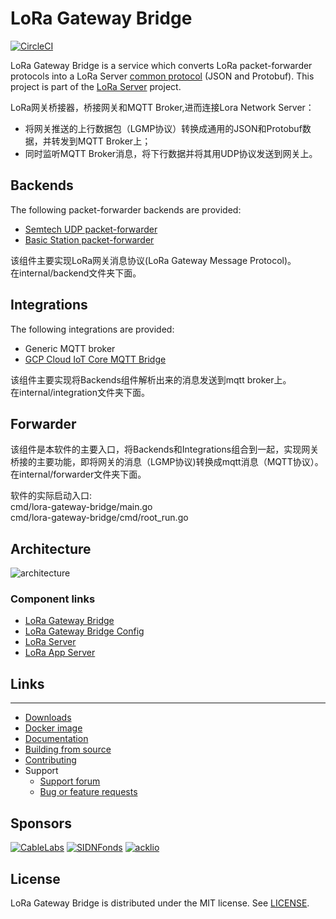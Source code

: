 # LoRa Gateway Bridge

[![CircleCI](https://circleci.com/gh/brocaar/lora-gateway-bridge.svg?style=svg)](https://circleci.com/gh/brocaar/lora-gateway-bridge)

LoRa Gateway Bridge is a service which converts LoRa packet-forwarder protocols
into a LoRa Server [common protocol](https://github.com/brocaar/loraserver/blob/master/api/gw/gw.proto) (JSON and Protobuf).
This project is part of the [LoRa Server](https://github.com/brocaar/loraserver)
project.

LoRa网关桥接器，桥接网关和MQTT Broker,进而连接Lora Network Server：  
* 将网关推送的上行数据包（LGMP协议）转换成通用的JSON和Protobuf数据，并转发到MQTT Broker上；  
* 同时监听MQTT Broker消息，将下行数据并将其用UDP协议发送到网关上。  

## Backends

The following packet-forwarder backends are provided:

* [Semtech UDP packet-forwarder](https://github.com/Lora-net/packet_forwarder)
* [Basic Station packet-forwarder](https://github.com/lorabasics/basicstation)

该组件主要实现LoRa网关消息协议(LoRa Gateway Message Protocol)。  
在internal/backend文件夹下面。  

## Integrations

The following integrations are provided:

* Generic MQTT broker
* [GCP Cloud IoT Core MQTT Bridge](https://cloud.google.com/iot-core/)

该组件主要实现将Backends组件解析出来的消息发送到mqtt broker上。   
在internal/integration文件夹下面。 

## Forwarder

该组件是本软件的主要入口，将Backends和Integrations组合到一起，实现网关桥接的主要功能，即将网关的消息（LGMP协议)转换成mqtt消息（MQTT协议）。  
在internal/forwarder文件夹下面。  

软件的实际启动入口:  
cmd/lora-gateway-bridge/main.go  
cmd/lora-gateway-bridge/cmd/root_run.go  

## Architecture

![architecture](https://docs.loraserver.io/img/architecture.png)

### Component links

* [LoRa Gateway Bridge](https://www.loraserver.io/lora-gateway-bridge)
* [LoRa Gateway Bridge Config](https://www.loraserver.io/lora-gateway-bridge/install/config)
* [LoRa Server](https://www.loraserver.io/loraserver)
* [LoRa App Server](https://www.loraserver.io/lora-app-server)

## Links
****
* [Downloads](https://www.loraserver.io/lora-gateway-bridge/overview/downloads/)
* [Docker image](https://hub.docker.com/r/loraserver/lora-gateway-bridge/)
* [Documentation](https://www.loraserver.io/lora-gateway-bridge/)
* [Building from source](https://www.loraserver.io/lora-gateway-bridge/community/source/)
* [Contributing](https://www.loraserver.io/lora-gateway-bridge/community/contribute/)
* Support
  * [Support forum](https://forum.loraserver.io)
  * [Bug or feature requests](https://github.com/brocaar/lora-gateway-bridge/issues)

## Sponsors

[![CableLabs](https://www.loraserver.io/img/sponsors/cablelabs.png)](https://www.cablelabs.com/)
[![SIDNFonds](https://www.loraserver.io/img/sponsors/sidn_fonds.png)](https://www.sidnfonds.nl/)
[![acklio](https://www.loraserver.io/img/sponsors/acklio.png)](http://www.ackl.io/)

## License

LoRa Gateway Bridge is distributed under the MIT license. See 
[LICENSE](https://github.com/brocaar/lora-gateway-bridge/blob/master/LICENSE).
